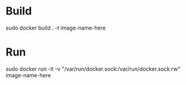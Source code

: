 # Build

sudo docker build . -t image-name-here

# Run

sudo docker run -it -v "/var/run/docker.sock:/var/run/docker.sock:rw" image-name-here

